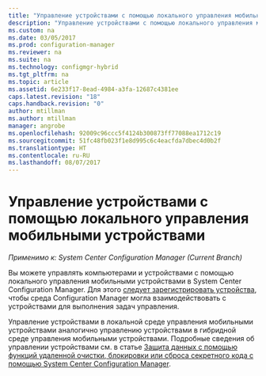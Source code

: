 ```yaml
---
title: "Управление устройствами с помощью локального управления мобильными устройствами | Документация Майкрософт"
description: "Управление устройствами с помощью локального управления мобильными устройствами в Configuration Manager."
ms.custom: na
ms.date: 03/05/2017
ms.prod: configuration-manager
ms.reviewer: na
ms.suite: na
ms.technology: configmgr-hybrid
ms.tgt_pltfrm: na
ms.topic: article
ms.assetid: 6e233f17-8ead-4984-a3fa-12687c4381ee
caps.latest.revision: "18"
caps.handback.revision: "0"
author: mtillman
ms.author: mtillman
manager: angrobe
ms.openlocfilehash: 92009c96ccc5f4124b300873ff77088ea1712c19
ms.sourcegitcommit: 51fc48fb023f1e8d995c6c4eacfda7dbec4d0b2f
ms.translationtype: HT
ms.contentlocale: ru-RU
ms.lasthandoff: 08/07/2017
---
```

# <a name="manage-devices-for-on-premises-mobile-device-management"></a>Управление устройствами с помощью локального управления мобильными устройствами

*Применимо к: System Center Configuration Manager (Current Branch)*

Вы можете управлять компьютерами и устройствами с помощью локального управления мобильными устройствами в System Center Configuration Manager. Для этого [следует зарегистрировать устройства](enroll-devices-on-premises-mdm.md), чтобы среда Configuration Manager могла взаимодействовать с устройствами для выполнения задач управления.

Управление устройствами в локальной среде управления мобильными устройствами аналогично управлению устройствами в гибридной среде управления мобильными устройствами. Подробные сведения об управлении устройствами см. в статье [Защита данных с помощью функций удаленной очистки, блокировки или сброса секретного кода с помощью System Center Configuration Manager](wipe-lock-reset-devices.md).
